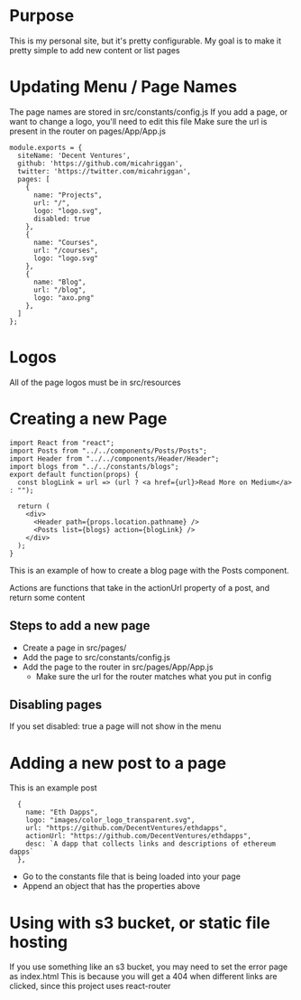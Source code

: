 # Purpose
This is my personal site, but it's pretty configurable. My goal is to make it pretty simple to add new content or list pages

# Updating Menu / Page Names 
The page names are stored in src/constants/config.js
If you add a page, or want to change a logo, you'll need to edit this file
Make sure the url is present in the router on pages/App/App.js
```
module.exports = {
  siteName: 'Decent Ventures',
  github: 'https://github.com/micahriggan',
  twitter: 'https://twitter.com/micahriggan',
  pages: [
    {
      name: "Projects",
      url: "/",
      logo: "logo.svg",
      disabled: true
    },
    {
      name: "Courses",
      url: "/courses",
      logo: "logo.svg"
    },
    {
      name: "Blog",
      url: "/blog",
      logo: "axo.png"
    },
  ]
};
```

# Logos
All of the page logos must be in src/resources 


# Creating a new Page

```
import React from "react";
import Posts from "../../components/Posts/Posts";
import Header from "../../components/Header/Header";
import blogs from "../../constants/blogs";
export default function(props) {
  const blogLink = url => (url ? <a href={url}>Read More on Medium</a> : "");

  return (
    <div>
      <Header path={props.location.pathname} />
      <Posts list={blogs} action={blogLink} />
    </div>
  );  
}
```

This is an example of how to create a blog page with the Posts component.

Actions are functions that take in the actionUrl property of a post, and return some content

## Steps to add a new page

* Create a page in src/pages/
* Add the page to src/constants/config.js
* Add the page to the router in src/pages/App/App.js
  * Make sure the url for the router matches what you put in config

## Disabling pages
If you set disabled: true a page will not show in the menu


# Adding a new post to a page
This is an example post
```
  {
    name: "Eth Dapps",
    logo: "images/color_logo_transparent.svg",
    url: "https://github.com/DecentVentures/ethdapps",
    actionUrl: "https://github.com/DecentVentures/ethdapps",
    desc: `A dapp that collects links and descriptions of ethereum dapps`
  },
```

* Go to the constants file that is being loaded into your page
* Append an object that has the properties above


# Using with s3 bucket, or static file hosting
If you use something like an s3 bucket, you may need to set the error page as index.html
This is because you will get a 404 when different links are clicked, since this project uses react-router
